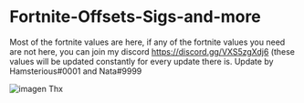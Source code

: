 # Fortnite-Offsets-Sigs-and-more
Most of the fortnite values are here, if any of the fortnite values you need are not here, you can join my discord https://discord.gg/VXS5zgXdj6 (these values will be updated constantly for every update there is.
Update by Hamsterious#0001 and Nata#9999

![imagen](https://user-images.githubusercontent.com/95001569/170460602-537e52a9-8a9d-43f5-8d9f-01f04d12029a.png)
Thx 
